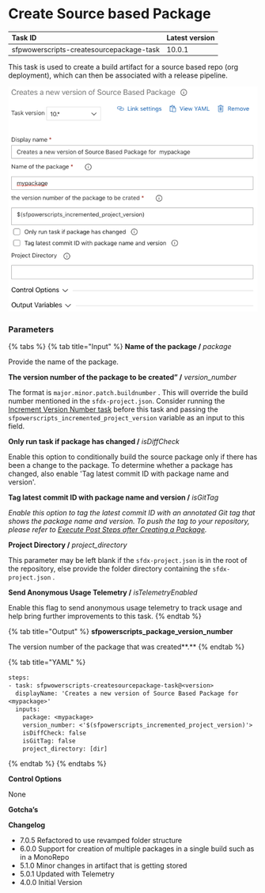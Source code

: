 # Create Source based Package

| Task ID | Latest version |
| :--- | :--- |
| sfpwowerscripts-createsourcepackage-task | 10.0.1 |

This task is used to create a build artifact for a source based repo \(org deployment\), which can then be associated with a release pipeline.

![](../../../.gitbook/assets/screen-shot-2020-07-03-at-11.09.14-pm.png)

### Parameters

{% tabs %}
{% tab title="Input" %}
**Name of the package /** _package_

Provide the name of the package.

**The version number of the package to be created” /** _version\_number_

The format is `major.minor.patch.buildnumber` . This will override the build number mentioned in the `sfdx-project.json`. Consider running the [Increment Version Number task](../utility-tasks/increment-version-number-of-a-package.md) before this task and passing the `sfpowerscripts_incremented_project_version` variable as an input to this field. 

**Only run task if package has changed /** _isDiffCheck_

Enable this option to conditionally build the source package only if there has been a change to the package. To determine whether a package has changed, also enable 'Tag latest commit ID with package name and version'.

**Tag latest commit ID with package name and version /** _isGitTag_

_Enable this option to tag the latest commit ID with an annotated Git tag that shows the package name and version. To push the tag to your repository, please refer to_ [_Execute Post Steps after Creating a Package_](execute-post-steps-after-creating-a-package.md)_._ 

**Project Directory /** _project\_directory_

This parameter may be left blank if the `sfdx-project.json` is in the root of the repository, else provide the folder directory containing the `sfdx-project.json` .

**Send Anonymous Usage Telemetry /** _isTelemetryEnabled_

Enable this flag to send anonymous usage telemetry to track usage and help bring further improvements to this task.
{% endtab %}

{% tab title="Output" %}
**sfpowerscripts\_package\_version\_number**

The version number of the package that was created**.**
{% endtab %}

{% tab title="YAML" %}
```text
steps:
- task: sfpwowerscripts-createsourcepackage-task@<version>
  displayName: 'Creates a new version of Source Based Package for <mypackage>'
  inputs:
    package: <mypackage>
    version_number: <'$(sfpowerscripts_incremented_project_version)'>
    isDiffCheck: false
    isGitTag: false
    project_directory: [dir]
```
{% endtab %}
{% endtabs %}

**Control Options**

None

**Gotcha’s**

**Changelog**

* 7.0.5 Refactored to use revamped folder structure
* 6.0.0 Support for creation of multiple packages in a single build such as in a MonoRepo
* 5.1.0 Minor changes in artifact that is getting stored
* 5.0.1 Updated with Telemetry
* 4.0.0 Initial Version

